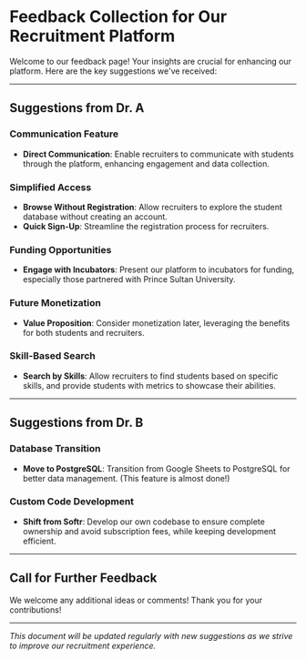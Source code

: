 # Feedback Collection for Our Recruitment Platform

Welcome to our feedback page! Your insights are crucial for enhancing our platform. Here are the key suggestions we've received:

---

## Suggestions from Dr. A

### Communication Feature
- **Direct Communication**: Enable recruiters to communicate with students through the platform, enhancing engagement and data collection.

### Simplified Access
- **Browse Without Registration**: Allow recruiters to explore the student database without creating an account.
- **Quick Sign-Up**: Streamline the registration process for recruiters.

### Funding Opportunities
- **Engage with Incubators**: Present our platform to incubators for funding, especially those partnered with Prince Sultan University.

### Future Monetization
- **Value Proposition**: Consider monetization later, leveraging the benefits for both students and recruiters.

### Skill-Based Search
- **Search by Skills**: Allow recruiters to find students based on specific skills, and provide students with metrics to showcase their abilities.

---

## Suggestions from Dr. B

### Database Transition
- **Move to PostgreSQL**: Transition from Google Sheets to PostgreSQL for better data management. (This feature is almost done!)

### Custom Code Development
- **Shift from Softr**: Develop our own codebase to ensure complete ownership and avoid subscription fees, while keeping development efficient.

---

## Call for Further Feedback

We welcome any additional ideas or comments! Thank you for your contributions!

---

*This document will be updated regularly with new suggestions as we strive to improve our recruitment experience.*
